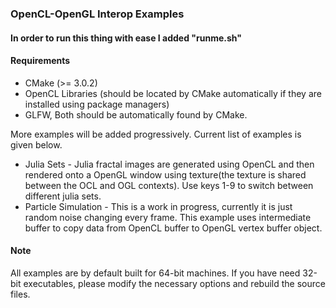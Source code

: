 ### OpenCL-OpenGL Interop Examples

#### In order to run this thing with ease I added "runme.sh"

#### Requirements

* CMake (>= 3.0.2)
* OpenCL Libraries (should be located by CMake automatically if they are installed using package
  managers)
* GLFW, Both should be automatically found by CMake.

More examples will be added progressively. Current list of examples is given below.

* Julia Sets - Julia fractal images are generated using OpenCL and then rendered onto a OpenGL window
  using texture(the texture is shared between the OCL and OGL contexts).
      Use keys 1-9 to switch between different julia sets.
* Particle Simulation - This is a work in progress, currently it is just random noise changing every
  frame. This example uses intermediate buffer to copy data from OpenCL buffer to OpenGL vertex
buffer object.

#### Note
All examples are by default built for 64-bit machines. If you have need 32-bit executables, please modify the necessary options and rebuild the source files.
